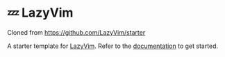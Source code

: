 # 💤 LazyVim

Cloned from <https://github.com/LazyVim/starter>

A starter template for [LazyVim](https://github.com/LazyVim/LazyVim).
Refer to the [documentation](https://lazyvim.github.io/installation) to get started.
